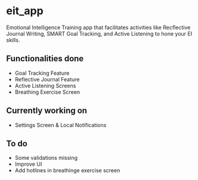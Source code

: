 # eit_app

Emotional Intelligence Training app that facilitates activities like Recflective Journal Writing, SMART Goal Tracking, and Active Listening to hone your EI skills.

## Functionalities done
* Goal Tracking Feature
* Reflective Journal Feature
* Active Listening Screens
* Breathing Exercise Screen

## Currently working on
* Settings Screen & Local Notifications
 
## To do
* Some validations missing
* Improve UI
* Add hotlines in breathinge exercise screen

